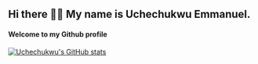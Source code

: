## Hi there 👋🏾 My name is Uchechukwu Emmanuel.
#### Welcome to my Github profile

<!--
**daleentontech/daleentontech** is a ✨ _special_ ✨ repository because its `README.md` (this file) appears on your GitHub profile.

Here are some ideas to get you started:

- 🔭 I’m currently working on ...
- 🌱 I’m currently learning ...
- 👯 I’m looking to collaborate on ...
- 🤔 I’m looking for help with ...
- 💬 Ask me about ...
- 📫 How to reach me: ...
- 😄 Pronouns: ...
- ⚡ Fun fact: ...
-->


[![Uchechukwu's GitHub stats](https://github-readme-stats.vercel.app/api?username=daleentontech)](https://github.com/daleentontech/github-readme-stats)
